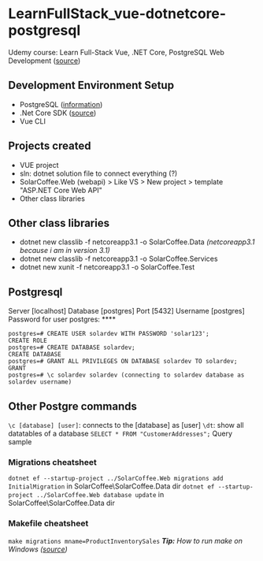 # LearnFullStack_vue-dotnetcore-postgresql
Udemy course: Learn Full-Stack Vue, .NET Core, PostgreSQL Web Development ([source](https://www.udemy.com/course/learn-full-stack-vue-net-core-postgres))

## Development Environment Setup
* PostgreSQL ([information](https://www.postgresql.org/download/))
* .Net Core SDK ([source](https://dotnet.microsoft.com/download))
* Vue CLI

## Projects created
* VUE project
* sln: dotnet solution file to connect everything (?)
* SolarCoffee.Web (webapi) > Like VS > New project > template "ASP.NET Core Web API"
* Other class libraries

## Other class libraries
* dotnet new classlib -f netcoreapp3.1 -o SolarCoffee.Data *(netcoreapp3.1 because i am in version 3.1)*
* dotnet new classlib -f netcoreapp3.1 -o SolarCoffee.Services
* dotnet new xunit -f netcoreapp3.1 -o SolarCoffee.Test

## Postgresql
Server [localhost]
Database [postgres]
Port [5432]
Username [postgres]
Password for user postgres: ****
```
postgres=# CREATE USER solardev WITH PASSWORD 'solar123';
CREATE ROLE
postgres=# CREATE DATABASE solardev;
CREATE DATABASE
postgres=# GRANT ALL PRIVILEGES ON DATABASE solardev TO solardev;
GRANT
postgres=# \c solardev solardev (connecting to solardev database as solardev username)
```

## Other Postgre commands
` \c [database] [user] `: connects to the [database] as [user]
` \dt `: show all datatables of a database
` SELECT * FROM "CustomerAddresses"; ` Query sample

### Migrations cheatsheet
` dotnet ef --startup-project ../SolarCoffee.Web migrations add InitialMigration ` in SolarCoffee\SolarCoffee.Data dir
` dotnet ef --startup-project ../SolarCoffee.Web database update ` in SolarCoffee\SolarCoffee.Data dir

### Makefile cheatsheet
` make migrations mname=ProductInventorySales ` ***Tip:** How to run make on Windows ([source](https://stackoverflow.com/questions/32127524/how-to-install-and-use-make-in-windows))*